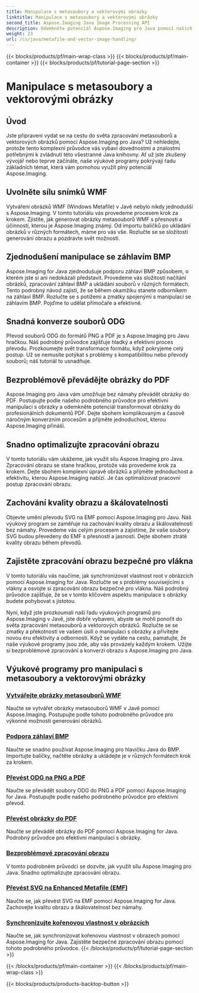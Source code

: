 ```yaml
---
title: Manipulace s metasoubory a vektorovými obrázky
linktitle: Manipulace s metasoubory a vektorovými obrázky
second_title: Aspose.Imaging Java Image Processing API
description: Odemkněte potenciál Aspose.Imaging pro Java pomocí našich podrobných výukových programů. Vytvářejte obrázky metasouborů WMF, zpracujte záhlaví BMP a další snadno.
weight: 23
url: /cs/java/metafile-and-vector-image-handling/
---
```


{{< blocks/products/pf/main-wrap-class >}}
{{< blocks/products/pf/main-container >}}
{{< blocks/products/pf/tutorial-page-section >}}

# Manipulace s metasoubory a vektorovými obrázky

## Úvod

Jste připraveni vydat se na cestu do světa zpracování metasouborů a vektorových obrázků pomocí Aspose.Imaging pro Java? Už nehledejte, protože tento komplexní průvodce vás vybaví dovednostmi a znalostmi potřebnými k zvládnutí této všestranné Java knihovny. Ať už jste zkušený vývojář nebo teprve začínáte, naše výukové programy pokrývají řadu základních témat, která vám pomohou využít plný potenciál Aspose.Imaging.

## Uvolněte sílu snímků WMF

Vytváření obrázků WMF (Windows Metafile) v Javě nebylo nikdy jednodušší s Aspose.Imaging. V tomto tutoriálu vás provedeme procesem krok za krokem. Zjistíte, jak generovat obrázky metasouborů WMF s přesností a účinností, kterou je Aspose.Imaging známý. Od importu balíčků po ukládání obrázků v různých formátech, máme pro vás vše. Rozlučte se se složitostí generování obrazu a pozdravte svět možností.

## Zjednodušení manipulace se záhlavím BMP

Aspose.Imaging for Java zjednodušuje podporu záhlaví BMP způsobem, o kterém jste si ani nedokázali představit. Provedeme vás složitostí načítání obrázků, zpracování záhlaví BMP a ukládání souborů v různých formátech. Tento podrobný návod zajistí, že se během okamžiku stanete odborníkem na záhlaví BMP. Rozlučte se s potížemi a zmatky spojenými s manipulací se záhlavím BMP. Pojďme to udělat přímočaře a efektivně.

## Snadná konverze souborů ODG

Převod souborů ODG do formátů PNG a PDF je s Aspose.Imaging pro Javu hračkou. Náš podrobný průvodce zajišťuje hladký a efektivní proces převodu. Prozkoumejte svět transformace formátu, když pokryjeme celý postup. Už se nemusíte potýkat s problémy s kompatibilitou nebo převody souborů; náš tutoriál to usnadňuje.

## Bezproblémově převádějte obrázky do PDF

Aspose.Imaging pro Java vám umožňuje bez námahy převádět obrázky do PDF. Postupujte podle našeho podrobného průvodce pro efektivní manipulaci s obrázky a odemkněte potenciál transformovat obrázky do profesionálních dokumentů PDF. Dejte sbohem komplikovaným a časově náročným konverzním procesům a přijměte jednoduchost, kterou Aspose.Imaging přináší.

## Snadno optimalizujte zpracování obrazu

V tomto tutoriálu vám ukážeme, jak využít sílu Aspose.Imaging pro Java. Zpracování obrazu se stane hračkou, protože vás provedeme krok za krokem. Dejte sbohem komplexní úpravě obrázků a přijměte jednoduchost a efektivitu, kterou Aspose.Imaging nabízí. Je čas optimalizovat pracovní postup zpracování obrazu.

## Zachování kvality obrazu a škálovatelnosti

Objevte umění převodu SVG na EMF pomocí Aspose.Imaging pro Javu. Náš výukový program se zaměřuje na zachování kvality obrazu a škálovatelnosti bez námahy. Provedeme vás celým procesem a zajistíme, že vaše soubory SVG budou převedeny do EMF s přesností a jasností. Dejte sbohem ztrátě kvality obrazu během převodů.

## Zajistěte zpracování obrazu bezpečné pro vlákna

V tomto tutoriálu vás naučíme, jak synchronizovat vlastnost root v obrázcích pomocí Aspose.Imaging for Java. Rozlučte se s problémy souvisejícími s vlákny a osvojte si zpracování obrazu bezpečné pro vlákna. Náš podrobný průvodce zajišťuje, že se v tomto klíčovém aspektu manipulace s obrázky budete pohybovat s jistotou.

Nyní, když jste prozkoumali naši řadu výukových programů pro Aspose.Imaging v Javě, jste dobře vybaveni, abyste se mohli ponořit do světa zpracování metasouborů a vektorových obrázků. Rozlučte se se zmatky a překotností ve vašem úsilí o manipulaci s obrázky a přivítejte novou éru efektivity a odbornosti. Když se vydáte na cestu, pamatujte, že naše výukové programy jsou zde, aby vás provázely každým krokem. Užijte si bezproblémové zpracování a konverzi obrazu s Aspose.Imaging pro Java.
## Výukové programy pro manipulaci s metasoubory a vektorovými obrázky
### [Vytvářejte obrázky metasouborů WMF](./generate-wmf-metafile-images/)
Naučte se vytvářet obrázky metasouborů WMF v Javě pomocí Aspose.Imaging. Postupujte podle tohoto podrobného průvodce pro výkonné možnosti generování obrázků.
### [Podpora záhlaví BMP](./bmp-header-support/)
Naučte se snadno používat Aspose.Imaging pro hlavičku Java do BMP. Importujte balíčky, načtěte obrázky a ukládejte je v různých formátech krok za krokem.
### [Převést ODG na PNG a PDF](./odg-file-format-support/)
Naučte se převádět soubory ODG do PNG a PDF pomocí Aspose.Imaging for Java. Postupujte podle našeho podrobného průvodce pro efektivní převod.
### [Převést obrázky do PDF](./pdf-dpi-settings-configuration/)
Naučte se převádět obrázky do PDF pomocí Aspose.Imaging for Java. Podrobný průvodce pro efektivní manipulaci s obrázky.
### [Bezproblémové zpracování obrazu](./otg-file-format-support/)
V tomto podrobném průvodci se dozvíte, jak využít sílu Aspose.Imaging pro Java. Snadno optimalizujte zpracování obrazu.
### [Převést SVG na Enhanced Metafile (EMF)](./convert-svg-to-enhanced-metafile/)
Naučte se, jak převést SVG na EMF pomocí Aspose.Imaging for Java. Zachovejte kvalitu obrazu a škálovatelnost bez námahy.
### [Synchronizujte kořenovou vlastnost v obrázcích](./synchronize-root-property-in-images/)
Naučte se, jak synchronizovat kořenovou vlastnost v obrazech pomocí Aspose.Imaging for Java. Zajistěte bezpečné zpracování obrazu pomocí tohoto podrobného průvodce.
{{< /blocks/products/pf/tutorial-page-section >}}

{{< /blocks/products/pf/main-container >}}
{{< /blocks/products/pf/main-wrap-class >}}

{{< blocks/products/products-backtop-button >}}

